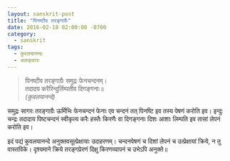 ```yaml
---
layout: sanskrit-post
title: "पिनष्टीव तरङ्गाग्रैः"
date: 2016-02-18 02:00:00 -0700
category:
  - sanskrit
tags:
  - कुवलयानन्दः
  - अलङ्कारः
---
```


> पिनष्टीव तरङ्गाग्रैः समुद्रः फेनचन्दनम्।  
> तदादय करैरिन्दुर्लिम्पतीव दिगङ्गनाः॥  
><cite>(कुवलयानन्दे)</cite>

समुद्रः सागरः तरङ्गाग्रैः ऊर्मिभिः फेनचन्दनं फेनाः एव चन्दनं तत् पिनष्टि इव तस्य पेषणं करोति इव।
इन्दुः चन्द्रः तदादाय पिष्टचन्दनं स्वीकृत्य करैः हस्तैः किरणैः वा दिगङ्गनाः दिशः आशाः लिम्पति इव तासां
लेपनं करोति इव।

इदं पद्यं कुवलयानन्दे अनुक्तवसूत्प्रेक्षायाः उदाहरणम्। चन्दनपेषणं च दिशां लेपनं च उत्प्रेक्षायां क्रिये, न तु
वास्तविके। दृश्यमाने क्रिये तरङ्गप्रेरणं दिक्षु किरणव्यापनं च उभेऽपि अनुक्ते॥
